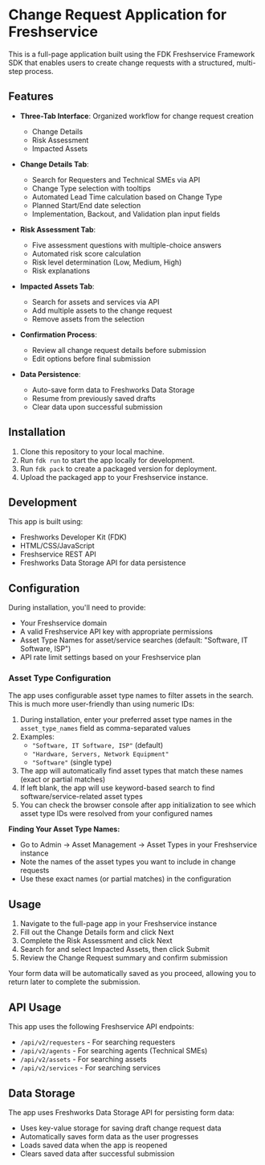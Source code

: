 # Change Request Application for Freshservice

This is a full-page application built using the FDK Freshservice Framework SDK that enables users to create change requests with a structured, multi-step process.

## Features

- **Three-Tab Interface**: Organized workflow for change request creation
  - Change Details
  - Risk Assessment
  - Impacted Assets

- **Change Details Tab**:
  - Search for Requesters and Technical SMEs via API
  - Change Type selection with tooltips
  - Automated Lead Time calculation based on Change Type
  - Planned Start/End date selection
  - Implementation, Backout, and Validation plan input fields

- **Risk Assessment Tab**:
  - Five assessment questions with multiple-choice answers
  - Automated risk score calculation
  - Risk level determination (Low, Medium, High)
  - Risk explanations

- **Impacted Assets Tab**:
  - Search for assets and services via API
  - Add multiple assets to the change request
  - Remove assets from the selection

- **Confirmation Process**:
  - Review all change request details before submission
  - Edit options before final submission

- **Data Persistence**:
  - Auto-save form data to Freshworks Data Storage
  - Resume from previously saved drafts
  - Clear data upon successful submission

## Installation

1. Clone this repository to your local machine.
2. Run `fdk run` to start the app locally for development.
3. Run `fdk pack` to create a packaged version for deployment.
4. Upload the packaged app to your Freshservice instance.

## Development

This app is built using:
- Freshworks Developer Kit (FDK)
- HTML/CSS/JavaScript
- Freshservice REST API
- Freshworks Data Storage API for data persistence

## Configuration

During installation, you'll need to provide:
- Your Freshservice domain
- A valid Freshservice API key with appropriate permissions
- Asset Type Names for asset/service searches (default: "Software, IT Software, ISP")
- API rate limit settings based on your Freshservice plan

### Asset Type Configuration

The app uses configurable asset type names to filter assets in the search. This is much more user-friendly than using numeric IDs:

1. During installation, enter your preferred asset type names in the `asset_type_names` field as comma-separated values
2. Examples: 
   - `"Software, IT Software, ISP"` (default)
   - `"Hardware, Servers, Network Equipment"`
   - `"Software"` (single type)
3. The app will automatically find asset types that match these names (exact or partial matches)
4. If left blank, the app will use keyword-based search to find software/service-related asset types
5. You can check the browser console after app initialization to see which asset type IDs were resolved from your configured names

**Finding Your Asset Type Names:**
- Go to Admin → Asset Management → Asset Types in your Freshservice instance
- Note the names of the asset types you want to include in change requests
- Use these exact names (or partial matches) in the configuration

## Usage

1. Navigate to the full-page app in your Freshservice instance
2. Fill out the Change Details form and click Next
3. Complete the Risk Assessment and click Next
4. Search for and select Impacted Assets, then click Submit
5. Review the Change Request summary and confirm submission

Your form data will be automatically saved as you proceed, allowing you to return later to complete the submission.

## API Usage

This app uses the following Freshservice API endpoints:
- `/api/v2/requesters` - For searching requesters
- `/api/v2/agents` - For searching agents (Technical SMEs)
- `/api/v2/assets` - For searching assets
- `/api/v2/services` - For searching services

## Data Storage

The app uses Freshworks Data Storage API for persisting form data:
- Uses key-value storage for saving draft change request data
- Automatically saves form data as the user progresses
- Loads saved data when the app is reopened
- Clears saved data after successful submission
